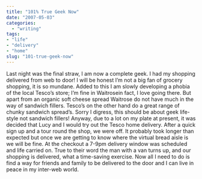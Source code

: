 ```yaml
---
title: "101% True Geek Now"
date: "2007-05-03"
categories: 
  - "writing"
tags:
- "life"
- "delivery"
- "home"
slug: "101-true-geek-now"
---
```


Last night was the final straw, I am now a complete geek. I had my shopping delivered from web to door! I will be honest I’m not a big fan of grocery shopping, it is so mundane. Added to this I am slowly developing a phobia of the local Tesco’s store; I’m fine in Waitrosein fact, I love going there. But apart from an organic soft cheese spread Waitrose do not have much in the way of sandwich fillers. Tesco’s on the other hand do a great range of chunky sandwich spread’s. Sorry I digress, this should be about geek life-style not sandwich fillers! Anyway, due to a lot on my plate at present, it was decided that Lucy and I would try out the Tesco home delivery. After a quick sign up and a tour round the shop, we were off. It probably took longer than expected but once we are getting to know where the virtual bread aisle is we will be fine. At the checkout a 7-9pm delivery window was scheduled and life carried on. True to their word the man with a van turns up, and our shopping is delivered, what a time-saving exercise. Now all I need to do is find a way for friends and family to be delivered to the door and I can live in peace in my inter-web world.
